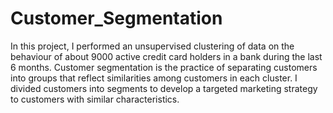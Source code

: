 # Customer_Segmentation
In this project, I performed an unsupervised clustering of data on the behaviour of about 9000 active credit card holders in a bank during the last 6 months. Customer segmentation is the practice of separating customers into groups that reflect similarities among customers in each cluster. I divided customers into segments to develop a targeted marketing strategy to customers with similar characteristics.
